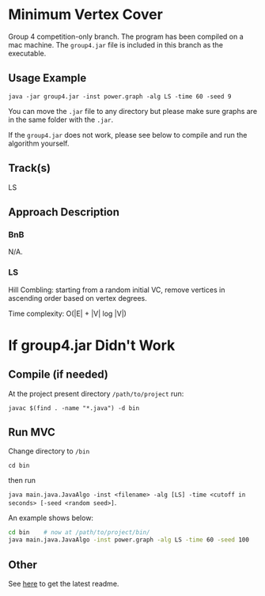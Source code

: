 # Minimum Vertex Cover
Group 4 competition-only branch. The program has been compiled on a mac machine. The `group4.jar` file is included in this branch as the executable.

## Usage Example
```
java -jar group4.jar -inst power.graph -alg LS -time 60 -seed 9
```

You can move the `.jar` file to any directory but please make sure graphs are in the same folder with the `.jar`.

If the `group4.jar` does not work, please see below to compile and run the algorithm yourself.

## Track(s)
LS

## Approach Description

### BnB
N/A.

### LS
Hill Combling: starting from a random initial VC, remove vertices in ascending order based on vertex degrees.

Time complexity: O(|E| + |V| log |V|)

# If group4.jar Didn't Work
## Compile (if needed)
At the project present directory `/path/to/project` run:
```
javac $(find . -name "*.java") -d bin
```

## Run MVC
Change directory to `/bin`

`cd bin`

then run

`java main.java.JavaAlgo -inst <filename> -alg [LS] -time <cutoff in seconds> [-seed <random seed>]`.

An example shows below:

```bash
cd bin    # now at /path/to/project/bin/
java main.java.JavaAlgo -inst power.graph -alg LS -time 60 -seed 100
```

## Other

See [here](https://github.com/ChujieChen/Minimum-Vertex-Cover/tree/develop) to get the latest readme.
